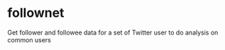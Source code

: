 # follownet
Get follower and followee data for a set of Twitter user to do analysis on common users
